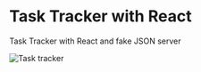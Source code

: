 # Task Tracker with React

Task Tracker with React and fake JSON server

![Task tracker](https://imgur.com/ATBeW3T)
